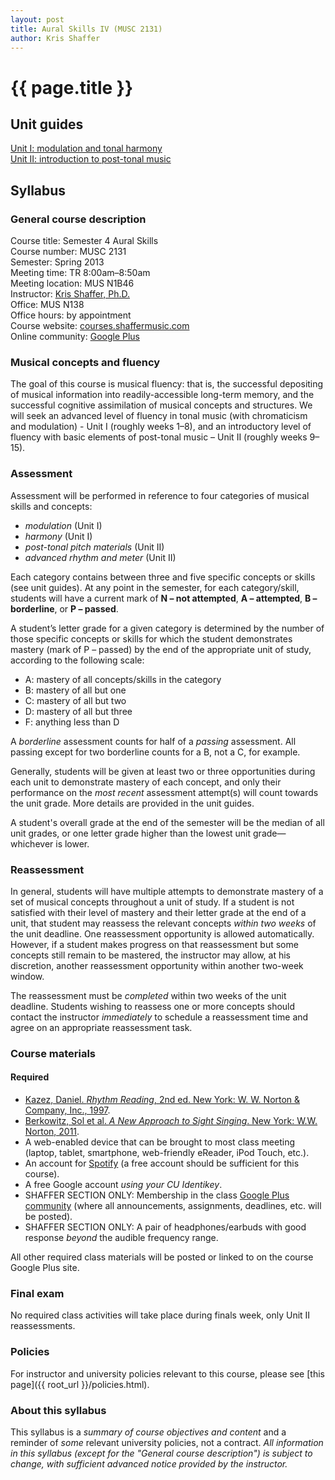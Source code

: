 ```yaml
---
layout: post
title: Aural Skills IV (MUSC 2131)
author: Kris Shaffer
---
```


# {{ page.title }} #

## Unit guides ##

[Unit I: modulation and tonal harmony](as4-unit1.html)  
[Unit II: introduction to post-tonal music](as4-unit2.html)


## Syllabus ##

### General course description ###

Course title: Semester 4 Aural Skills  
Course number: MUSC 2131  
Semester: Spring 2013  
Meeting time: TR 8:00am–8:50am  
Meeting location: MUS N1B46  
Instructor: [Kris Shaffer, Ph.D.](http://kris.shaffermusic.com)  
Office: MUS N138  
Office hours: by appointment  
Course website: [courses.shaffermusic.com](http://courses.shaffermusic.com/)  
Online community: [Google Plus](https://plus.google.com/communities/112791368773181875400)

### Musical concepts and fluency ###

The goal of this course is musical fluency: that is, the successful depositing of musical information into readily-accessible long-term memory, and the successful cognitive assimilation of musical concepts and structures.
We will seek an advanced level of fluency in tonal music (with chromaticism and modulation) - Unit I (roughly weeks 1–8), and an introductory level of fluency with basic elements of post-tonal music – Unit II (roughly weeks 9–15).

### Assessment ###

Assessment will be performed in reference to four categories of musical skills and concepts: 

- *modulation* (Unit I)  
- *harmony* (Unit I)  
- *post-tonal pitch materials* (Unit II)  
- *advanced rhythm and meter* (Unit II) 

Each category contains between three and five specific concepts or skills (see unit guides). At any point in the semester, for each category/skill, students will have a current mark of **N – not attempted**, **A – attempted**, **B – borderline**, or **P – passed**.

A student’s letter grade for a given category is determined by the number of those specific concepts or skills for which the student demonstrates mastery (mark of P – passed) by the end of the appropriate unit of study, according to the following scale:

- A: mastery of all concepts/skills in the category  
- B: mastery of all but one  
- C: mastery of all but two  
- D: mastery of all but three  
- F: anything less than D

A *borderline* assessment counts for half of a *passing* assessment. All passing except for two borderline counts for a B, not a C, for example.

Generally, students will be given at least two or three opportunities during each unit to demonstrate mastery of each concept, and only their performance on the *most recent* assessment attempt(s) will count towards the unit grade. More details are provided in the unit guides.

A student's overall grade at the end of the semester will be the median of all unit grades, or one letter grade higher than the lowest unit grade—whichever is lower.

### Reassessment ###

In general, students will have multiple attempts to demonstrate mastery of a set of musical concepts throughout a unit of study. If a student is not satisfied with their level of mastery and their letter grade at the end of a unit, that student may reassess the relevant concepts *within two weeks* of the unit deadline. One reassessment opportunity is allowed automatically. However, if a student makes progress on that reassessment but some concepts still remain to be mastered, the instructor may allow, at his discretion, another reassessment opportunity within another two-week window.

The reassessment must be *completed* within two weeks of the unit deadline. Students wishing to reassess one or more concepts should contact the instructor *immediately* to schedule a reassessment time and agree on an appropriate reassessment task.

### Course materials ###

#### Required ####

- [Kazez, Daniel. *Rhythm Reading*, 2nd ed. New York: W. W. Norton & Company, Inc., 1997](http://openlibrary.org/books/OL22213819M/Rhythm_reading).  
- [Berkowitz, Sol et al. *A New Approach to Sight Singing*. New York: W.W. Norton, 2011](http://openlibrary.org/works/OL16010686W/A_new_approach_to_sight_singing).    
- A web-enabled device that can be brought to most class meeting (laptop, tablet, smartphone, web-friendly eReader, iPod Touch, etc.).  
- An account for [Spotify](http://www.spotify.com) (a free account should be sufficient for this course).  
- A free Google account *using your CU Identikey*.  
- SHAFFER SECTION ONLY: Membership in the class [Google Plus community](https://plus.google.com/u/1/communities/112791368773181875400) (where all announcements, assignments, deadlines, etc. will be posted).  
- SHAFFER SECTION ONLY: A pair of headphones/earbuds with good response *beyond* the audible frequency range.

All other required class materials will be posted or linked to on the course Google Plus site.

### Final exam ###

No required class activities will take place during finals week, only Unit II reassessments.

### Policies ###

For instructor and university policies relevant to this course, please see [this page]({{ root_url }}/policies.html).

### About this syllabus ###

This syllabus is a *summary of course objectives and content* and a reminder of *some* relevant university policies, not a contract. *All information in this syllabus (except for the "General course description") is subject to change, with sufficient advanced notice provided by the instructor.*